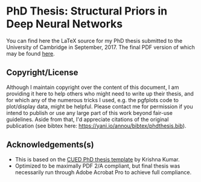 # PhD Thesis: Structural Priors in Deep Neural Networks

You can find here the LaTeX source for my PhD thesis submitted to the University of Cambridge in September, 2017. The final PDF version of which may be found [here](https://drive.google.com/uc?export=download&id=0B-xhFKshQBSaWlN5VUtJajE3c0E).

## Copyright/License
Although I maintain copyright over the content of this document, I am providing it here to help others who might need to write up their thesis, and for which any of the numerous tricks I used, e.g. the pgfplots code to plot/display data, might be helpful. Please contact me for permission if you intend to publish or use any large part of this work beyond fair-use guidelines. Aside from that, I'd appreciate citations of the original publication (see bibtex here: https://yani.io/annou/bibtex/phdthesis.bib).

## Acknowledgements(s)

*   This is based on the [CUED PhD thesis template](https://github.com/kks32/phd-thesis-template/fork) by Krishna Kumar.
*   Optimized to be maximally PDF 2/A compliant, but final thesis was necessarily run through Adobe Acrobat Pro to achieve full compliance.
